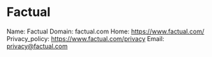 
# Factual

Name: Factual
Domain: factual.com
Home: https://www.factual.com/
Privacy_policy: https://www.factual.com/privacy
Email: privacy@factual.com
